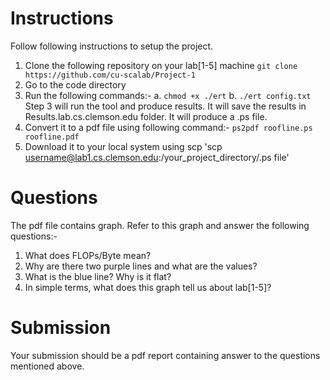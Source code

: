 # Instructions

Follow following instructions to setup the project.

1. Clone the following repository on your lab[1-5] machine
   `git clone https://github.com/cu-scalab/Project-1`
2. Go to the code directory
3. Run the following commands:-
   a. `chmod +x ./ert`
   b. `./ert config.txt`
  Step 3 will run the tool and produce results. It will save the results in Results.lab.cs.clemson.edu folder. It will produce a .ps file. 
4. Convert it to a pdf file using following command:-
 `ps2pdf roofline.ps roofline.pdf`
5. Download it to your local system using scp
   'scp username@lab1.cs.clemson.edu:/your_project_directory/.ps file'
   
# Questions

The pdf file contains graph. Refer to this graph and answer the following questions:-

1. What does FLOPs/Byte mean?
2. Why are there two purple lines and what are the values?
3. What is the blue line? Why is it flat?
4. In simple terms, what does this graph tell us about lab[1-5]?

# Submission
 Your submission should be a pdf report containing answer to the questions mentioned above.
